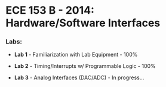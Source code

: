 <h1> ECE 153 B - 2014: Hardware/Software Interfaces </h1>

<h3>Labs:</h3>

* __Lab 1__ - Familiarization with Lab Equipment - 100%

* __Lab 2__ - Timing/Interrupts w/ Programmable Logic - 100%

* __Lab 3__ - Analog Interfaces (DAC/ADC) - In progress...
